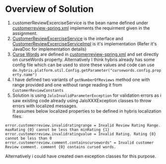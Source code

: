 # Overview of Solution
1. customerReviewExcerciseService is the bean name defined under [customerreview-spring.xml](customerreview-spring.xml)  implements the requirment given in the assignment.
1. [CustomerReviewExcerciseService](customerreviewserver.jar.src/de/hybris/platform/customerreview/CustomerReviewExcerciseService.java) is the interface and [CustomerReviewExcerciseServiceImpl](customerreviewserver.jar.src/de/hybris/platform/customerreview/CustomerReviewExcerciseServiceImpl.java) is it's implementation (Refer it's JavaDoc for implementation details)
1. [Curse Words](https://github.com/harrybvp/customer-review-excercise/blob/e505fd8e200df908849f513da6d47764fff16487/customerreview-spring.xml#L47) are defined in [customerreview-spring.xml](customerreview-spring.xml) and set directly on curseWords property.
Alternatively I think hybris already has some config file which can be used to store these values and code can use `de.hybris.platform.util.Config.getParameter("cursewords.config.property.name")`
1. I have defined two variants of `getNumberOfReviews` method one with range provided and one without range reading it from `CustomerReviewConstants`
1. Solution is using `JaloInvalidParameterException` for validation errors as i saw existing code already using JaloXXXException classes to throw errors with localized messages.<br>It assumes below localized properties to be defined in hybris localization files.  
````
error.customerreview.invalidratingrange = Invalid Review Rating Range. maxRating {0} cannot be less than minRating {1}
error.customerreview.invalidratingvalue = Invalid Rating. Rating {0} cannot be less than 0
error.customerreview.comment.containscursewords" = Invalid customer Review comment. comment {0} contains cursed words.
 ````  
 Alternatively i could have created own exception classes for this purpose.

